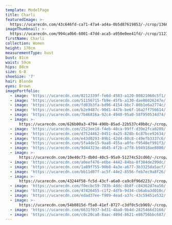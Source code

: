 ```yaml
---
template: ModelPage
title: Charli
featuredImage: >-
  https://ucarecdn.com/43c646fd-ca71-47a4-ad4a-0b5d87619853/-/crop/1366x846/0,388/-/preview/
imageThumbnail: >-
  https://ucarecdn.com/994ca0b6-6001-47dd-aca5-a950e0ee41fd/-/crop/1123x1590/65,0/-/preview/
firstName: Charli
collection: Women
height: 170cm
measurementType: bust
bust: 81cm
waist: 59cm
hips: 88cm
size: 6-8
shoeSize: '7'
hair: Blonde
eyes: Brown
imagePortfolio:
  - image: 'https://ucarecdn.com/8212339f-fe6d-4583-a120-80821060c5f1/'
  - image: 'https://ucarecdn.com/51156715-fb9e-45fb-a130-dae86026247e/'
  - image: 'https://ucarecdn.com/fd03b3fa-bd96-4154-bbc7-80b1e6a2774c/'
  - image: 'https://ucarecdn.com/b2e9487c-90d1-447b-be6f-16a2ff756614/'
  - image: 'https://ucarecdn.com/7b46816a-92c4-4940-95a0-58f950534d74/'
  - image: >-
      https://ucarecdn.com/626b00a3-4794-490b-85ad-22b537c49b8c/-/crop/1782x1376/0,191/-/preview/-/rotate/90/
  - image: 'https://ucarecdn.com/2523ee18-f4eb-40ca-99ff-d39e2fca0209/'
  - image: 'https://ucarecdn.com/d7524462-0451-4a25-828b-6c87bce92634/'
  - image: 'https://ucarecdn.com/e43d0293-89b1-42d4-80c8-c49efb3337c6/'
  - image: 'https://ucarecdn.com/5fa4de15-9aa8-455a-a0fe-f9548ef991f3/'
  - image: 'https://ucarecdn.com/9d44323e-4645-4f2b-a7f8-b94918ae8800/'
  - image: >-
      https://ucarecdn.com/10e40c73-db0d-40c5-95a9-51274c52cd60/-/crop/1066x1576/29,117/-/preview/
  - image: 'https://ucarecdn.com/a0eef476-e6be-4442-84ba-8f384de299dc/'
  - image: 'https://ucarecdn.com/1a89f755-90b8-4a3e-a677-3b3325da5acf/'
  - image: 'https://ucarecdn.com/bb11d07f-ac5f-44e2-8556-feb7ec9a8f26/'
  - image: >-
      https://ucarecdn.com/43244f58-fc5d-43cf-a6a0-ca9c8f96d223/-/crop/1514x2701/0,845/-/preview/
  - image: 'https://ucarecdn.com/f0ecbc59-783b-4ddc-8b8f-c84362d7ea50/'
  - image: 'https://ucarecdn.com/47426455-c1f2-4dfb-9d34-cb6aba3d010c/'
  - image: 'https://ucarecdn.com/edad37ee-f909-4ead-a37c-43c59451e532/'
  - image: >-
      https://ucarecdn.com/54b0815d-f5a0-41ef-8727-c3df0c5cb969/-/crop/964x1116/114,635/-/preview/
  - image: 'https://ucarecdn.com/6631f037-bd31-4ba0-9b4d-2825466d3168/'
  - image: 'https://ucarecdn.com/c0c20ca8-8aac-489d-8621-e86756bbc687/'
---
```


